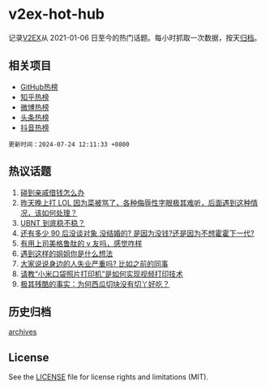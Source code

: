# v2ex-hot-hub

 记录[V2EX](https://www.v2ex.com/)从 2021-01-06 日至今的热门话题。每小时抓取一次数据，按天[归档](archives)。
 
 ## 相关项目

- [GitHub热榜](https://github.com/lonnyzhang423/github-hot-hub)
- [知乎热榜](https://github.com/lonnyzhang423/zhihu-hot-hub)
- [微博热榜](https://github.com/lonnyzhang423/weibo-hot-hub)
- [头条热榜](https://github.com/lonnyzhang423/toutiao-hot-hub)
- [抖音热榜](https://github.com/lonnyzhang423/douyin-hot-hub)


 `更新时间：2024-07-24 12:11:33 +0800`

## 热议话题

1. [碰到亲戚借钱怎么办](https://www.v2ex.com/t/1059397)
1. [昨天晚上打 LOL 因为菜被骂了，各种侮辱性字眼极其难听，后面遇到这种情况，该如何处理？](https://www.v2ex.com/t/1059520)
1. [UBNT 到底稳不稳？](https://www.v2ex.com/t/1059427)
1. [还有多少 90 后没谈对象,没结婚的? 是因为没钱?还是因为不想霍霍下一代?](https://www.v2ex.com/t/1059602)
1. [有用上司美格鲁肽的 v 友吗，感觉咋样](https://www.v2ex.com/t/1059421)
1. [遇到这样的姐姐你是什么想法](https://www.v2ex.com/t/1059601)
1. [大家说说身边的人失业严重吗? 比如之前的同事](https://www.v2ex.com/t/1059616)
1. [请教“小米口袋照片打印机”是如何实现视频打印技术](https://www.v2ex.com/t/1059425)
1. [极其残酷的事实：为何西瓜切块没有切丫好吃？](https://www.v2ex.com/t/1059493)

## 历史归档

[archives](archives)

## License

See the [LICENSE](LICENSE) file for license rights and limitations (MIT).
